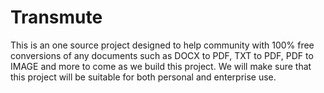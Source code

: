# Transmute

This is an one source project designed to help community with 100% free conversions of any documents such as DOCX to
PDF, TXT to PDF, PDF to IMAGE and more to come as we build this project. We will make sure that this project will be
suitable for both personal and enterprise use.
